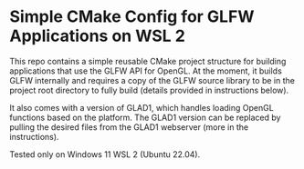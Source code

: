 # Simple CMake Config for GLFW Applications on WSL 2

This repo contains a simple reusable CMake project structure for building applications that use the GLFW API for OpenGL. At the moment, it builds GLFW internally and requires a copy of the GLFW source library to be in the project root directory to fully build (details provided in instructions below). 

It also comes with a version of GLAD1, which handles loading OpenGL functions based on the platform. The GLAD1 version can be replaced by pulling the desired files from the GLAD1 webserver (more in the instructions).



Tested only on Windows 11 WSL 2 (Ubuntu 22.04).